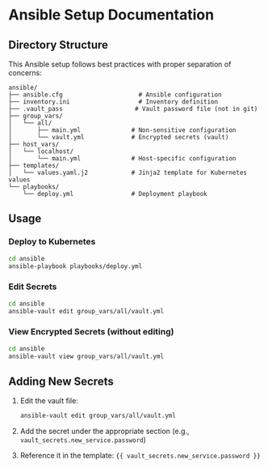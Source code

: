 # Ansible Setup Documentation

## Directory Structure

This Ansible setup follows best practices with proper separation of concerns:

```
ansible/
├── ansible.cfg                     # Ansible configuration
├── inventory.ini                   # Inventory definition
├── .vault_pass                    # Vault password file (not in git)
├── group_vars/
│   └── all/
│       ├── main.yml              # Non-sensitive configuration
│       └── vault.yml             # Encrypted secrets (vault)
├── host_vars/
│   └── localhost/
│       └── main.yml              # Host-specific configuration
├── templates/
│   └── values.yaml.j2            # Jinja2 template for Kubernetes values
└── playbooks/
    └── deploy.yml                # Deployment playbook
```

## Usage

### Deploy to Kubernetes
```bash
cd ansible
ansible-playbook playbooks/deploy.yml
```

### Edit Secrets
```bash
cd ansible
ansible-vault edit group_vars/all/vault.yml
```

### View Encrypted Secrets (without editing)
```bash
cd ansible
ansible-vault view group_vars/all/vault.yml
```

## Adding New Secrets

1. Edit the vault file:
   ```bash
   ansible-vault edit group_vars/all/vault.yml
   ```

2. Add the secret under the appropriate section (e.g., `vault_secrets.new_service.password`)

3. Reference it in the template: `{{ vault_secrets.new_service.password }}`
